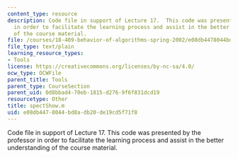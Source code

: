 ```yaml
---
content_type: resource
description: Code file in support of Lecture 17.  This code was presented by the professor
  in order to facilitate the learning process and assist in the better understanding
  of the course material.
file: /courses/18-409-behavior-of-algorithms-spring-2002/e08db4478044bd8adb20de19cd5f71f8_spectShow.m
file_type: text/plain
learning_resource_types:
- Tools
license: https://creativecommons.org/licenses/by-nc-sa/4.0/
ocw_type: OCWFile
parent_title: Tools
parent_type: CourseSection
parent_uid: 0d8bbad4-70eb-1815-d276-9f6f831dcd19
resourcetype: Other
title: spectShow.m
uid: e08db447-8044-bd8a-db20-de19cd5f71f8
---
```

Code file in support of Lecture 17.  This code was presented by the professor in order to facilitate the learning process and assist in the better understanding of the course material.